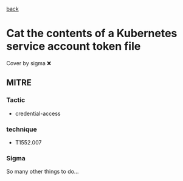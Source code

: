 [back](../index.md)
# Cat the contents of a Kubernetes service account token file
Cover by sigma :x: 

## MITRE
### Tactic
  - credential-access

### technique
  - T1552.007

### Sigma

 So many other things to do...
